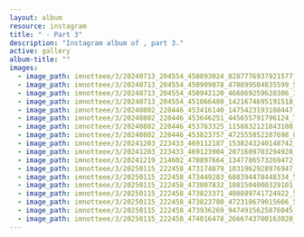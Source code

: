 ```yaml
---
layout: album
resource: instagram
title: " - Part 3"
description: "Instagram album of , part 3."
active: gallery
album-title: ""
images:
  - image_path: imnotteee/3/20240713_204554_450893024_8287776937921577_5352951908113650865_n.jpg
  - image_path: imnotteee/3/20240713_204554_450909878_478899504835599_5832842245949304985_n.jpg
  - image_path: imnotteee/3/20240713_204554_450942120_466869259628306_3202888654237888580_n.jpg
  - image_path: imnotteee/3/20240713_204554_451066480_1421674695191518_4932729841792985531_n.jpg
  - image_path: imnotteee/3/20240802_220446_453416140_1475423193108447_9175383214401778784_n.jpg
  - image_path: imnotteee/3/20240802_220446_453646251_445655791796124_7848499217974580697_n.jpg
  - image_path: imnotteee/3/20240802_220446_453763325_1158832121843108_9005915674301767874_n.jpg
  - image_path: imnotteee/3/20240802_220446_453823757_472555852207698_8827799428730807349_n.jpg
  - image_path: imnotteee/3/20241203_223433_469112187_1538243240148742_4793577177367031545_n.jpg
  - image_path: imnotteee/3/20241203_223433_469123904_2071609703294928_4825062102077178134_n.jpg
  - image_path: imnotteee/3/20241219_214602_470897664_1347786573269472_8022074807312645608_n.jpg
  - image_path: imnotteee/3/20250115_222458_473174879_1031962928976947_9154087740258925679_n.jpg
  - image_path: imnotteee/3/20250115_222458_473449283_608394478448334_5760606267248332117_n.jpg
  - image_path: imnotteee/3/20250115_222458_473807832_1081504000329101_7923852432717982696_n.jpg
  - image_path: imnotteee/3/20250115_222458_473823371_480889741724922_5999980737854854476_n.jpg
  - image_path: imnotteee/3/20250115_222458_473823780_472318679015666_5167288000975514386_n.jpg
  - image_path: imnotteee/3/20250115_222458_473936269_9474915625876045_8500938180563175126_n.jpg
  - image_path: imnotteee/3/20250115_222458_474016478_2666743700163020_1493410718529074013_n.jpg
---
```

